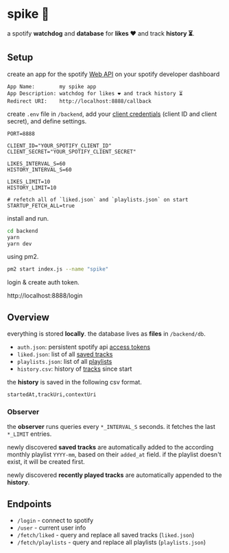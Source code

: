 # spike 🦔
a spotify **watchdog** and **database** for **likes ❤️** and track **history ⏳**.

## Setup
create an app for the spotify [Web API](https://developer.spotify.com/documentation/web-api) on your spotify developer dashboard 

```
App Name:        my spike app
App Description: watchdog for likes ❤️ and track history ⏳
Redirect URI:    http://localhost:8888/callback
```

create `.env` file in `/backend`, add your [client credentials](https://developer.spotify.com/documentation/web-api/concepts/authorization) (client ID and client secret), and define settings.

```env
PORT=8888

CLIENT_ID="YOUR_SPOTIFY_CLIENT_ID"
CLIENT_SECRET="YOUR_SPOTIFY_CLIENT_SECRET"

LIKES_INTERVAL_S=60
HISTORY_INTERVAL_S=60

LIKES_LIMIT=10
HISTORY_LIMIT=10

# refetch all of `liked.json` and `playlists.json` on start
STARTUP_FETCH_ALL=true
```

install and run.

```sh
cd backend
yarn
yarn dev
```

using pm2.
```sh
pm2 start index.js --name "spike"
```

login & create auth token.

http://localhost:8888/login

## Overview
everything is stored **locally**.
the database lives as **files** in `/backend/db`.

- `auth.json`: persistent spotify api [access tokens](https://developer.spotify.com/documentation/web-api/tutorials/code-flow)
- `liked.json`: list of all [saved tracks](https://developer.spotify.com/documentation/web-api/reference/get-users-saved-tracks)
- `playlists.json`: list of all [playlists](https://developer.spotify.com/documentation/web-api/reference/get-playlist)
- `history.csv`: history of [tracks](https://developer.spotify.com/documentation/web-api/reference/get-recently-played) since start

the **history** is saved in the following csv format.

```csv
startedAt,trackUri,contextUri
```

### Observer
the **observer** runs queries every `*_INTERVAL_S` seconds. it fetches the last `*_LIMIT` entries.

newly discovered **saved tracks** are automatically added to the according monthly playlist `YYYY-mm`, based on their `added_at` field. if the playlist doesn't exist, it will be created first.

newly discovered **recently played tracks** are automatically appended to the **history**.


## Endpoints
- `/login` - connect to spotify
- `/user` - current user info
- `/fetch/liked` - query and replace all saved tracks (`liked.json`)
- `/fetch/playlists` - query and replace all playlists (`playlists.json`)